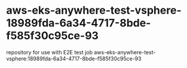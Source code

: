 # aws-eks-anywhere-test-vsphere-18989fda-6a34-4717-8bde-f585f30c95ce-93
repository for use with E2E test job aws-eks-anywhere-test-vsphere:18989fda-6a34-4717-8bde-f585f30c95ce-93
